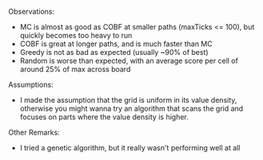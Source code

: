 Observations:
- MC is almost as good as COBF at smaller paths (maxTicks <= 100), but quickly becomes too heavy to run
- COBF is great at longer paths, and is much faster than MC
- Greedy is not as bad as expected (usually ~90% of best)
- Random is worse than expected, with an average score per cell of around 25% of max across board

Assumptions:
- I made the assumption that the grid is uniform in its value density, otherwise you might wanna try an algorithm that scans the grid and focuses on parts where the value density is higher.

Other Remarks:
- I tried a genetic algorithm, but it really wasn't performing well at all